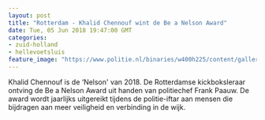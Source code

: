 ```yaml
---
layout: post
title: "Rotterdam - Khalid Chennouf wint de Be a Nelson Award"
date: Tue, 05 Jun 2018 19:47:00 GMT
categories: 
- zuid-holland 
- hellevoetsluis 
feature_image: "https://www.politie.nl/binaries/w400h225/content/gallery/politie/nieuws/2018/juni/07-rt/iftar2018.jpg"
---
```


Khalid Chennouf is de ‘Nelson' van 2018. De Rotterdamse kickboksleraar ontving de Be a Nelson Award uit handen van politiechef Frank Paauw. De award wordt jaarlijks uitgereikt tijdens de politie-iftar aan mensen die bijdragen aan meer veiligheid en verbinding in de wijk.
